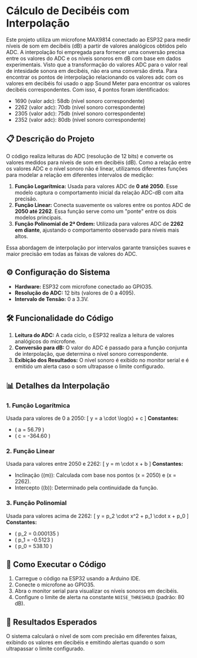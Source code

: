 

# Cálculo de Decibéis com Interpolação

Este projeto utiliza um microfone MAX9814 conectado ao ESP32 para medir níveis de som em decibéis (dB) a partir de valores analógicos obtidos pelo ADC. A interpolação foi empregada para fornecer uma conversão precisa entre os valores do ADC e os níveis sonoros em dB com base em dados experimentais. Visto que a transformação do valores ADC para o valor real de intesidade sonora em decibéis, não era uma conversão direta. Para encontrar os pontos de interpolação relacionando os valores adc com os valores em decibéis foi usado o app Sound Meter para encontrar os valores decibéis correspondentes. Com isso, 4 pontos foram identificados:

- 1690 (valor adc): 58db (nível sonoro correspondente)
- 2262 (valor adc): 70db (nível sonoro correspondente)
- 2305 (valor adc): 75db (nível sonoro correspondente)
- 2352 (valor adc): 80db (nível sonoro correspondente)

## 📋 Descrição do Projeto

O código realiza leituras do ADC (resolução de 12 bits) e converte os valores medidos para níveis de som em decibéis (dB). Como a relação entre os valores ADC e o nível sonoro não é linear, utilizamos diferentes funções para modelar a relação em diferentes intervalos de medição:

1. **Função Logarítmica:** Usada para valores ADC de **0 até 2050**. Esse modelo captura o comportamento inicial da relação ADC-dB com alta precisão.
2. **Função Linear:** Conecta suavemente os valores entre os pontos ADC de **2050 até 2262**. Essa função serve como um "ponte" entre os dois modelos principais.
3. **Função Polinomial de 2ª Ordem:** Utilizada para valores ADC de **2262 em diante**, ajustando o comportamento observado para níveis mais altos.

Essa abordagem de interpolação por intervalos garante transições suaves e maior precisão em todas as faixas de valores do ADC.

## ⚙️ Configuração do Sistema

- **Hardware:** ESP32 com microfone conectado ao GPIO35.
- **Resolução do ADC:** 12 bits (valores de 0 a 4095).
- **Intervalo de Tensão:** 0 a 3.3V.

## 🛠️ Funcionalidade do Código

1. **Leitura do ADC:** A cada ciclo, o ESP32 realiza a leitura de valores analógicos do microfone.
2. **Conversão para dB:** O valor do ADC é passado para a função conjunta de interpolação, que determina o nível sonoro correspondente.
3. **Exibição dos Resultados:** O nível sonoro é exibido no monitor serial e é emitido um alerta caso o som ultrapasse o limite configurado.

## 📊 Detalhes da Interpolação

### 1. Função Logarítmica
Usada para valores de 0 a 2050:
\[
y = a \cdot \log(x) + c
\]
**Constantes:**
- \( a = 56.79 \)
- \( c = -364.60 \)

### 2. Função Linear
Usada para valores entre 2050 e 2262:
\[
y = m \cdot x + b
\]
**Constantes:**
- Inclinação (\(m\)): Calculada com base nos pontos \(x = 2050\) e \(x = 2262\).
- Intercepto (\(b\)): Determinado pela continuidade da função.

### 3. Função Polinomial
Usada para valores acima de 2262:
\[
y = p_2 \cdot x^2 + p_1 \cdot x + p_0
\]
**Constantes:**
- \( p_2 = 0.000135 \)
- \( p_1 = -0.5123 \)
- \( p_0 = 538.10 \)

## 🚀 Como Executar o Código

1. Carregue o código na ESP32 usando a Arduino IDE.
2. Conecte o microfone ao GPIO35.
3. Abra o monitor serial para visualizar os níveis sonoros em decibéis.
4. Configure o limite de alerta na constante `NOISE_THRESHOLD` (padrão: 80 dB).

## 🌟 Resultados Esperados

O sistema calculará o nível de som com precisão em diferentes faixas, exibindo os valores em decibéis e emitindo alertas quando o som ultrapassar o limite configurado.
